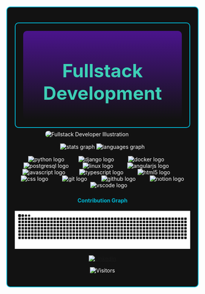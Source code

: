 <div style="border: 2px solid #00b8d4; border-radius: 10px; padding: 20px; margin-top: 20px; background-color: #121212; color: #ffffff; ">

  <div style="border: 2px solid #00b8d4; border-radius: 10px; padding: 20px; margin-top: 20px; background-color: #121212; color: #ffffff; margin-bottom: 8px">

  <div style="background: linear-gradient(to bottom, #4a148c, #121212); padding: 8px; border-radius: 10px; font-size: 24px; text-align: center; color: #3DCFB6; ">
    <h1>Fullstack Development</h1>
  </div>
</div>

<img src="https://user-images.githubusercontent.com/74038190/235224431-e8c8c12e-6826-47f1-89fb-2ddad83b3abf.gif" alt="Fullstack Developer Illustration" style="display: block; margin: 0 auto; max-width: 300px; margin-bottom: 16px; border-radius: 8px; border-color: #121212">

<div align="center" style="margin-bottom: 16px">
  <img src="https://github-readme-stats.vercel.app/api?username=DomuStyle&hide_title=false&hide_rank=false&show_icons=true&include_all_commits=true&count_private=true&disable_animations=false&theme=tokyonight&locale=en&hide_border=false&order=1" height="150" alt="stats graph"  />
  <img src="https://github-readme-stats.vercel.app/api/top-langs?username=DomuStyle&locale=en&hide_title=false&layout=compact&card_width=320&langs_count=6&theme=tokyonight&hide_border=false&order=2" height="150" alt="languages graph"  />
</div>

<div align="center" style="margin-bottom: 16px">
  <img src="https://cdn.jsdelivr.net/gh/devicons/devicon/icons/python/python-original.svg" height="40" alt="python logo" style="background-color: #121212;" />
  <img width="29" />
  <img src="https://cdn.jsdelivr.net/gh/devicons/devicon/icons/django/django-plain.svg" height="40" alt="django logo" style="background-color: #121212;"    />
  <img width="29" />
  <img src="https://cdn.jsdelivr.net/gh/devicons/devicon/icons/docker/docker-original.svg" height="40" alt="docker logo" style="background-color: #121212;" />
  <img width="29" />
  <img src="https://cdn.jsdelivr.net/gh/devicons/devicon/icons/postgresql/postgresql-original.svg" height="40" alt="postgresql logo" style="background-color: #121212;" />
  <img width="29" />
  <img src="https://cdn.jsdelivr.net/gh/devicons/devicon/icons/linux/linux-original.svg" height="40" alt="linux logo" style="background-color: #121212;" />
  <img width="29" />
  <img src="https://cdn.jsdelivr.net/gh/devicons/devicon/icons/angularjs/angularjs-original.svg" height="40" alt="angularjs logo" style="background-color: #121212;" />
  <img width="29" />
  <img src="https://cdn.jsdelivr.net/gh/devicons/devicon/icons/javascript/javascript-original.svg" height="40" alt="javascript logo" style="background-color: #121212;" />
  <img width="29" />
  <img src="https://cdn.jsdelivr.net/gh/devicons/devicon/icons/typescript/typescript-original.svg" height="40" alt="typescript logo" style="background-color: #121212;" />
  <img width="29" />
  <img src="https://cdn.jsdelivr.net/gh/devicons/devicon/icons/html5/html5-original.svg" height="40" alt="html5 logo" style="background-color: #121212;" />
  <img width="29" />
  <img src="https://cdn.jsdelivr.net/gh/devicons/devicon/icons/css3/css3-original.svg" height="40" alt="css logo" style="background-color: #121212;" />
  <img width="29" />
  <img src="https://cdn.jsdelivr.net/gh/devicons/devicon/icons/git/git-original.svg" height="40" alt="git logo" style="background-color: #121212;" />
  <img width="29" />
  <img src="https://cdn.jsdelivr.net/gh/devicons/devicon/icons/github/github-original.svg" height="40" alt="github logo" style="background-color: #121212;" />
  <img width="29" />
  <img src="https://cdn.jsdelivr.net/gh/devicons/devicon/icons/notion/notion-original.svg" height="40" alt="notion logo" style="background-color: #121212;" />
  <img width="29" />
  <img src="https://cdn.jsdelivr.net/gh/devicons/devicon/icons/vscode/vscode-original.svg" height="40" alt="vscode logo" style="background-color: #121212;" />
</div>

###

<h4 style="text-align: center; color: #00b8d4;">Contribution Graph</h4>
<p style="text-align: center;">
  <img src="https://raw.githubusercontent.com/DomuStyle/DomuStyle/output/snake.svg" alt="Snake animation" />
</p>

<p style="text-align: center;">
  <a href="https://de.linkedin.com/in/dominik-marnet-4884ba341">
    <img src="https://img.shields.io/badge/LinkedIn-0077B5?style=for-the-badge&logo=linkedin&logoColor=white" alt="LinkedIn">
  </a>
</p>

<p style="text-align: center;">
  <img src="https://visitor-badge.laobi.icu/badge?page_id=your-username.your-username" alt="Visitors">
</p>
